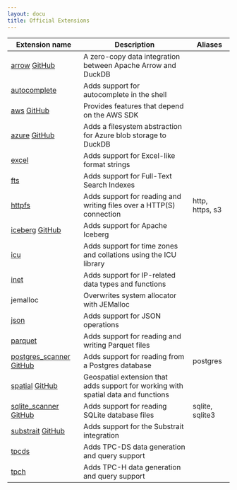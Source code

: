 ```yaml
---
layout: docu
title: Official Extensions
---
```


| Extension name | Description | Aliases |
|---|-----|--|
| [arrow](arrow) [<span class="github">GitHub</span>](https://github.com/duckdb/arrow)                                  | A zero-copy data integration between Apache Arrow and DuckDB                       |                 |
| [autocomplete](autocomplete)                                                                                          | Adds support for autocomplete in the shell                                         |                 |
| [aws](aws) [<span class="github">GitHub</span>](https://github.com/duckdb/duckdb_aws)                                 | Provides features that depend on the AWS SDK                                       |                 |
| [azure](azure) [<span class="github">GitHub</span>](https://github.com/duckdb/duckdb_azure)                           | Adds a filesystem abstraction for Azure blob storage to DuckDB                     |                 |
| [excel](excel)                                                                                                        | Adds support for Excel-like format strings                                         |                 |
| [fts](full_text_search)                                                                                               | Adds support for Full-Text Search Indexes                                          |                 |
| [httpfs](httpfs)                                                                                                      | Adds support for reading and writing files over a HTTP(S) connection               | http, https, s3 |
| [iceberg](iceberg) [<span class="github">GitHub</span>](https://github.com/duckdb/duckdb_iceberg)                     | Adds support for Apache Iceberg                                                    |                 |
| [icu](icu)                                                                                                            | Adds support for time zones and collations using the ICU library                   |                 |
| [inet](inet)                                                                                                          | Adds support for IP-related data types and functions                               |                 |
| jemalloc                                                                                                              | Overwrites system allocator with JEMalloc                                          |                 |
| [json](json)                                                                                                          | Adds support for JSON operations                                                   |                 |
| [parquet](parquet)                                                                                                    | Adds support for reading and writing Parquet files                                 |                 |
| [postgres_scanner](postgres_scanner) [<span class="github">GitHub</span>](https://github.com/duckdb/postgres_scanner) | Adds support for reading from a Postgres database                                  | postgres        |
| [spatial](spatial) [<span class="github">GitHub</span>](https://github.com/duckdb/duckdb_spatial)                     | Geospatial extension that adds support for working with spatial data and functions |                 |
| [sqlite_scanner](sqlite_scanner) [<span class="github">GitHub</span>](https://github.com/duckdb/sqlite_scanner)       | Adds support for reading SQLite database files                                     | sqlite, sqlite3 |
| [substrait](substrait) [<span class="github">GitHub</span>](https://github.com/duckdb/substrait)                      | Adds support for the Substrait integration                                         |                 |
| [tpcds](tpcds)                                                                                                        | Adds TPC-DS data generation and query support                                      |                 |
| [tpch](tpch)                                                                                                          | Adds TPC-H data generation and query support                                       |                 |
